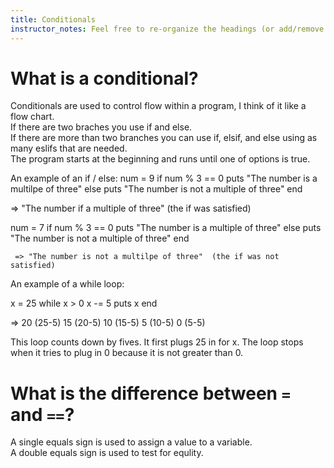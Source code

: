 ```yaml
---
title: Conditionals
instructor_notes: Feel free to re-organize the headings (or add/remove headings) below. We included the headings for your benefit, but it's 100% fine if you want to write your responses in some different structure.
---
```


# What is a conditional?

Conditionals are used to control flow within a program, I think of it like a flow chart.  
If there are two braches you use if and else.  
If there are more than two branches you can use if, elsif, and else using as many eslifs that are needed.  
The program starts at the beginning and runs until one of options is true. 

An example of an if / else:
num = 9
if num % 3 == 0
   puts "The number is a multilpe of three"
else
   puts "The number is not a multiple of three"
 end
   
  => "The number if a multiple of three" (the if was satisfied)
  
  num = 7
  if num % 3 == 0
     puts "The number is a multiple of three"
  else
     puts "The number is not a multiple of three"
  end
     
     => "The number is not a multilpe of three"  (the if was not satisfied)


An example of a while loop:

x = 25
while x > 0
  x -= 5
puts x
end

=> 20     (25-5)
   15     (20-5)
   10     (15-5)
   5      (10-5)
   0      (5-5)
   
   This loop counts down by fives.  It first plugs 25 in for x.
   The loop stops when it tries to plug in 0 because it is not greater than 0.


# What is the difference between `=` and `==`?


A single equals sign is used to assign a value to a variable.  
A double equals sign is used to test for equlity.  